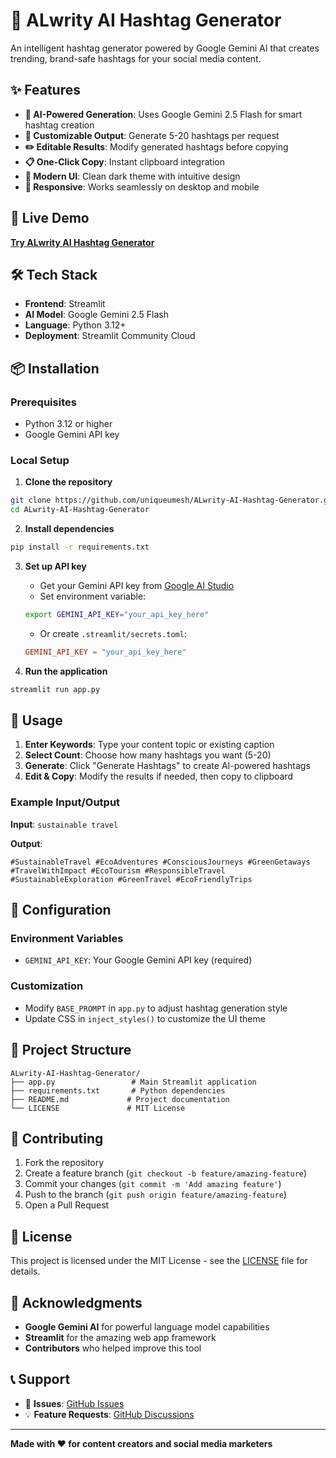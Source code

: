 # 🔖 ALwrity AI Hashtag Generator

An intelligent hashtag generator powered by Google Gemini AI that creates trending, brand-safe hashtags for your social media content.

## ✨ Features

- **🤖 AI-Powered Generation**: Uses Google Gemini 2.5 Flash for smart hashtag creation
- **🎯 Customizable Output**: Generate 5-20 hashtags per request
- **✏️ Editable Results**: Modify generated hashtags before copying
- **📋 One-Click Copy**: Instant clipboard integration
- **🎨 Modern UI**: Clean dark theme with intuitive design
- **📱 Responsive**: Works seamlessly on desktop and mobile

## 🚀 Live Demo

**[Try ALwrity AI Hashtag Generator](https://your-app-url.streamlit.app)**

## 🛠️ Tech Stack

- **Frontend**: Streamlit
- **AI Model**: Google Gemini 2.5 Flash
- **Language**: Python 3.12+
- **Deployment**: Streamlit Community Cloud

## 📦 Installation

### Prerequisites
- Python 3.12 or higher
- Google Gemini API key

### Local Setup

1. **Clone the repository**
```bash
git clone https://github.com/uniqueumesh/ALwrity-AI-Hashtag-Generator.git
cd ALwrity-AI-Hashtag-Generator
```

2. **Install dependencies**
```bash
pip install -r requirements.txt
```

3. **Set up API key**
   - Get your Gemini API key from [Google AI Studio](https://makersuite.google.com/app/apikey)
   - Set environment variable:
   ```bash
   export GEMINI_API_KEY="your_api_key_here"
   ```
   - Or create `.streamlit/secrets.toml`:
   ```toml
   GEMINI_API_KEY = "your_api_key_here"
   ```

4. **Run the application**
```bash
streamlit run app.py
```

## 🎯 Usage

1. **Enter Keywords**: Type your content topic or existing caption
2. **Select Count**: Choose how many hashtags you want (5-20)
3. **Generate**: Click "Generate Hashtags" to create AI-powered hashtags
4. **Edit & Copy**: Modify the results if needed, then copy to clipboard

### Example Input/Output

**Input**: `sustainable travel`

**Output**: 
```
#SustainableTravel #EcoAdventures #ConsciousJourneys #GreenGetaways #TravelWithImpact #EcoTourism #ResponsibleTravel #SustainableExploration #GreenTravel #EcoFriendlyTrips
```

## 🔧 Configuration

### Environment Variables
- `GEMINI_API_KEY`: Your Google Gemini API key (required)

### Customization
- Modify `BASE_PROMPT` in `app.py` to adjust hashtag generation style
- Update CSS in `inject_styles()` to customize the UI theme

## 📁 Project Structure

```
ALwrity-AI-Hashtag-Generator/
├── app.py                 # Main Streamlit application
├── requirements.txt       # Python dependencies
├── README.md             # Project documentation
└── LICENSE               # MIT License
```

## 🤝 Contributing

1. Fork the repository
2. Create a feature branch (`git checkout -b feature/amazing-feature`)
3. Commit your changes (`git commit -m 'Add amazing feature'`)
4. Push to the branch (`git push origin feature/amazing-feature`)
5. Open a Pull Request

## 📄 License

This project is licensed under the MIT License - see the [LICENSE](LICENSE) file for details.

## 🙏 Acknowledgments

- **Google Gemini AI** for powerful language model capabilities
- **Streamlit** for the amazing web app framework
- **Contributors** who helped improve this tool

## 📞 Support

- 🐛 **Issues**: [GitHub Issues](https://github.com/uniqueumesh/ALwrity-AI-Hashtag-Generator/issues)
- 💡 **Feature Requests**: [GitHub Discussions](https://github.com/uniqueumesh/ALwrity-AI-Hashtag-Generator/discussions)

---

**Made with ❤️ for content creators and social media marketers**